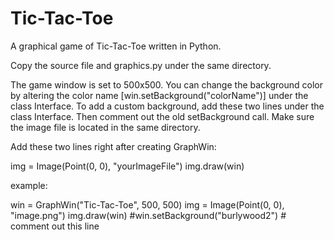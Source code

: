 # Tic-Tac-Toe

A graphical game of Tic-Tac-Toe written in Python.

Copy the source file and graphics.py under the same directory.

The game window is set to 500x500. You can change the background color by altering the color name [win.setBackground("colorName")] under the class Interface. To add a custom background, add these two lines under the class Interface. Then comment out the old setBackground call. Make sure the image file is located in the same directory.

Add these two lines right after creating GraphWin:

img = Image(Point(0, 0), "yourImageFile")
img.draw(win)


example:

win = GraphWin("Tic-Tac-Toe", 500, 500)
img = Image(Point(0, 0), "image.png")
img.draw(win)
#win.setBackground("burlywood2")   # comment out this line
